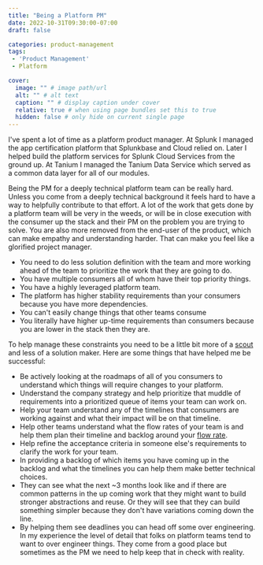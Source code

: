 ```yaml
---
title: "Being a Platform PM"
date: 2022-10-31T09:30:00-07:00
draft: false

categories: product-management
tags:
 - 'Product Management'
 - Platform

cover:
  image: "" # image path/url
  alt: "" # alt text
  caption: "" # display caption under cover
  relative: true # when using page bundles set this to true
  hidden: false # only hide on current single page
---
```


I've spent a lot of time as a platform product manager.  At Splunk I managed the app certification platform that Splunkbase and Cloud relied on. Later I helped build the platform services for Splunk Cloud Services from the ground up.  At Tanium I managed the Tanium Data Service which served as a common data layer for all of our modules. 

Being the PM for a deeply technical platform team can be really hard.  Unless you come from a deeply technical background it feels hard to have a way to helpfully contribute to that effort. A lot of the work that gets done by a platform team will be very in the weeds, or will be in close execution with the consumer up the stack and their PM on the problem you are trying to solve. You are also more removed from the end-user of the product, which can make empathy and understanding harder. That can make you feel like a glorified project manager.

* You need to do less solution definition with the team and more working ahead of the team to prioritize the work that they are going to do.
* You have multiple consumers all of whom have their top priority things.
* You have a highly leveraged platform team.
* The platform has higher stability requirements than your consumers because you have more dependencies.
* You can't easily change things that other teams consume
* You literally have higher up-time requirements than consumers because you are lower in the stack then they are.

To help manage these constraints you need to be a little bit more of a [scout](../2019-07-06-product-managers-as-scouts/) and less of a solution maker. Here are some things that have helped me be successful: 

* Be actively looking at the roadmaps of all of you consumers to understand which things will require changes to your platform.
* Understand the company strategy and help prioritize that muddle of requirements into a prioritized queue of items your team can work on.
* Help your team understand any of the timelines that consumers are working against and what their impact will be on that timeline.
* Help other teams understand what the flow rates of your team is and help them plan their timeline and backlog around your [flow rate](../2021-10-31-what-i-look-for-in-flow).
* Help refine the acceptance criteria in someone else's requirements to clarify the work for your team.
* In providing a backlog of which items you have coming up in the backlog and what the timelines you can help them make better technical choices.
* They can see what the next ~3 months look like and if there are common patterns in the up coming work that they might want to build stronger abstractions and reuse.  Or they will see that they can build something simpler because they don't have variations coming down the line.
* By helping them see deadlines you can head off some over engineering.  In my experience the level of detail that folks on platform teams tend to want to over engineer things.  They come from a good place but sometimes as the PM we need to help keep that in check with reality.
